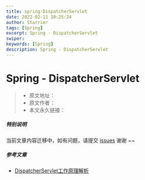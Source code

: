 ```yaml
---
title: spring-DispatcherServlet
date: 2022-02-11 10:25:24
author: Starrier
tags: [Spring]
excerpt: Spring - DispatcherServlet
swiper:
keywords: [Spring]
description: Spring - DispatcherServlet
---
```


# Spring - DispatcherServlet

> * 原文地址：[]()
> * 原文作者：[]()
> * 本文永久链接：[]()

##### **特别说明**

当前文章内容迁移中，如有问题，请提交 [issues](https://github.com/Starrier/starrier.github.io/issues) 谢谢 ~~

##### 参考文章

- [DispatcherServlet工作原理解析](https://blog.csdn.net/zhaodongchao1992/article/details/106626581)
